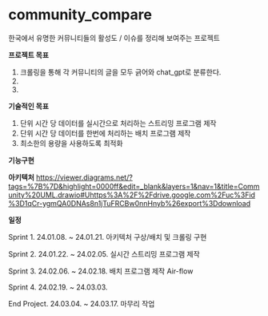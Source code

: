 # community_compare

한국에서 유명한 커뮤니티들의 활성도 / 이슈를 정리해 보여주는 프로젝트

**프로젝트 목표**
1. 크롤링을 통해 각 커뮤니티의 글을 모두 긁어와 chat_gpt로 분류한다.
2. 
3. 


**기술적인 목표**
1. 단위 시간 당 데이터를 실시간으로 처리하는 스트리밍 프로그램 제작
2. 단위 시간 당 데이터를 한번에 처리하는 배치 프로그램 제작
3. 최소한의 용량을 사용하도록 최적화


**기능구현**



**아키텍처**
https://viewer.diagrams.net/?tags=%7B%7D&highlight=0000ff&edit=_blank&layers=1&nav=1&title=Community%20UML.drawio#Uhttps%3A%2F%2Fdrive.google.com%2Fuc%3Fid%3D1qCr-ygmQA0DNAs8n1jTuFRCBw0nnHnyb%26export%3Ddownload


**일정**

Sprint 1. 24.01.08. ~ 24.01.21.
  아키텍처 구상/배치 및 크롤링 구현
  
Sprint 2. 24.01.22. ~ 24.02.05.
  실시간 스트리밍 프로그램 제작
    
Sprint 3. 24.02.06. ~ 24.02.18.
  배치 프로그램 제작
    Air-flow
    
Sprint 4. 24.02.19. ~ 24.03.03.
  
End Project. 24.03.04. ~ 24.03.17.
  마무리 작업
